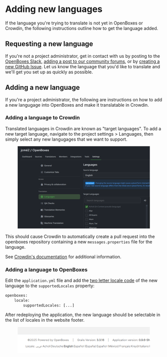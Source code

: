 # Adding new languages

If the language you're trying to translate is not yet in OpenBoxes or Crowdin, the following instructions outline how to get the language added.

## Requesting a new language

If you're not a project administrator, get in contact with us by posting to the [OpenBoxes Slack](http://slack-signup.openboxes.com/), [adding a post to our community forums](https://community.openboxes.com/), or by [creating a new GitHub Issue](https://github.com/openboxes/openboxes/issues). Let us know the language that you'd like to translate and we'll get you set up as quickly as possible.

## Adding a new language

If you're a project administrator, the following are instructions on how to add a new langugage into OpenBoxes and make it translatable in Crowdin.

### Adding a language to Crowdin

Translated languages in Crowdin are known as "target languages". To add a new target language, navigate to the project settings > Languages, then simply select any new langugages that we want to support.

<figure><img src=".gitbook/assets/image (6).png" alt=""><figcaption></figcaption></figure>

This should cause Crowdin to automatically create a pull request into the openboxes repository containing a new `messages.properties` file for the language.

See [Crowdin's documentation](https://support.crowdin.com/project-settings/languages/#target-languages) for additional information.

### Adding a language to OpenBoxes

Edit the `application.yml` file and add the [two letter locale code](https://simplelocalize.io/data/locales/) of the new language to the `supportedLocales` property:

```
openboxes:
    locale:
        supportedLocales: [...]
```

After redeploying the application, the new language should be selectable in the list of locales in the website footer.

<figure><img src=".gitbook/assets/image (7).png" alt=""><figcaption></figcaption></figure>
